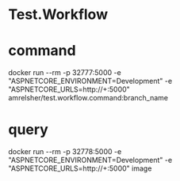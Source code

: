 # Test.Workflow
# command
  docker run --rm -p 32777:5000   -e "ASPNETCORE_ENVIRONMENT=Development" -e "ASPNETCORE_URLS=http://+:5000"  amrelsher/test.workflow.command:branch_name
# query
docker run --rm -p 32778:5000   -e "ASPNETCORE_ENVIRONMENT=Development" -e "ASPNETCORE_URLS=http://+:5000" image
